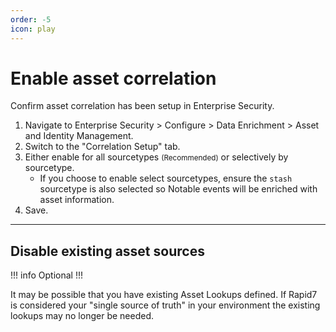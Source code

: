 ```yaml
---
order: -5
icon: play
---
```


# Enable asset correlation

Confirm asset correlation has been setup in Enterprise Security.

1. Navigate to Enterprise Security > Configure > Data Enrichment > Asset and Identity Management.
1. Switch to the "Correlation Setup" tab.
1. Either enable for all sourcetypes <small>(Recommended)</small> or selectively by sourcetype.
    - If you choose to enable select sourcetypes, ensure the `stash` sourcetype is also selected so Notable events will be enriched with asset information.
1. Save.

---

## Disable existing asset sources

!!! info Optional
!!!

It may be possible that you have existing Asset Lookups defined. If Rapid7 is considered your "single source of truth" in your environment the existing lookups may no longer be needed.